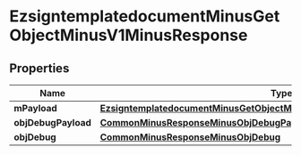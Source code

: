 
# EzsigntemplatedocumentMinusGetObjectMinusV1MinusResponse

## Properties
Name | Type | Description | Notes
------------ | ------------- | ------------- | -------------
**mPayload** | [**EzsigntemplatedocumentMinusGetObjectMinusV1MinusResponseMinusMPayload**](EzsigntemplatedocumentMinusGetObjectMinusV1MinusResponseMinusMPayload.md) |  | 
**objDebugPayload** | [**CommonMinusResponseMinusObjDebugPayload**](CommonMinusResponseMinusObjDebugPayload.md) |  |  [optional]
**objDebug** | [**CommonMinusResponseMinusObjDebug**](CommonMinusResponseMinusObjDebug.md) |  |  [optional]



